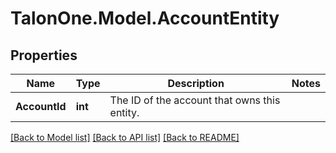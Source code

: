 # TalonOne.Model.AccountEntity
## Properties

Name | Type | Description | Notes
------------ | ------------- | ------------- | -------------
**AccountId** | **int** | The ID of the account that owns this entity. | 

[[Back to Model list]](../README.md#documentation-for-models) [[Back to API list]](../README.md#documentation-for-api-endpoints) [[Back to README]](../README.md)

